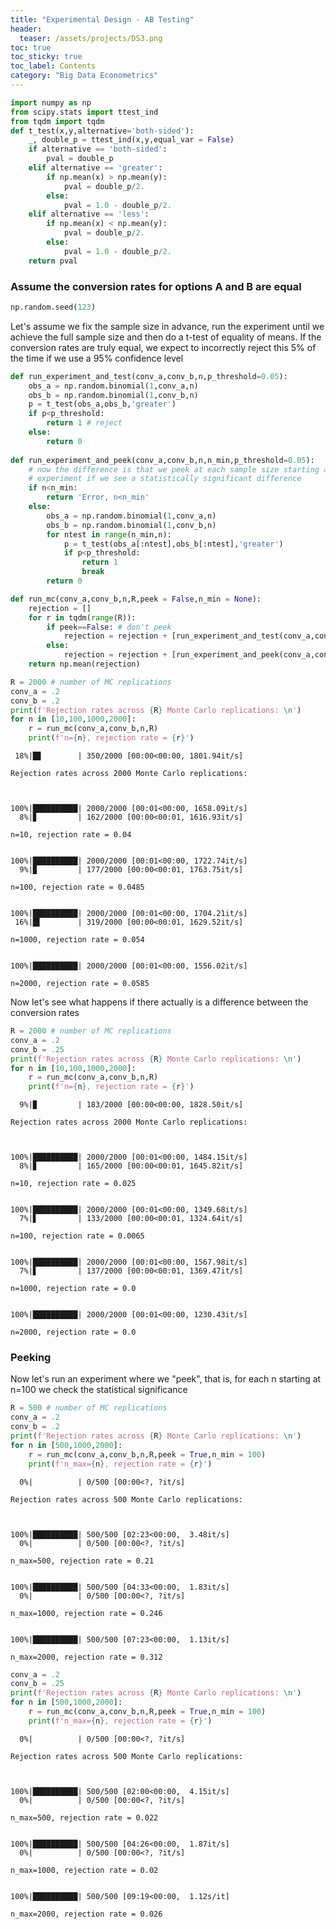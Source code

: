 ```yaml
---
title: "Experimental Design - AB Testing"
header:
  teaser: /assets/projects/DS3.png
toc: true
toc_sticky: true
toc_label: Contents
category: "Big Data Econometrics" 
---
```



```python
import numpy as np
from scipy.stats import ttest_ind
from tqdm import tqdm
def t_test(x,y,alternative='both-sided'):
    _, double_p = ttest_ind(x,y,equal_var = False)
    if alternative == 'both-sided':
        pval = double_p
    elif alternative == 'greater':
        if np.mean(x) > np.mean(y):
            pval = double_p/2.
        else:
            pval = 1.0 - double_p/2.
    elif alternative == 'less':
        if np.mean(x) < np.mean(y):
            pval = double_p/2.
        else:
            pval = 1.0 - double_p/2.
    return pval
```

### Assume the conversion rates for options A and B are equal


```python
np.random.seed(123)
```

Let's assume we fix the sample size in advance, run the experiment until we achieve the full sample size and then do a t-test of equality of means. If the conversion rates are truly equal, we expect to incorrectly reject this 5% of the time if we use a 95% confidence level


```python
def run_experiment_and_test(conv_a,conv_b,n,p_threshold=0.05):
    obs_a = np.random.binomial(1,conv_a,n)
    obs_b = np.random.binomial(1,conv_b,n)
    p = t_test(obs_a,obs_b,'greater')
    if p<p_threshold:
        return 1 # reject
    else:
        return 0
    
def run_experiment_and_peek(conv_a,conv_b,n,n_min,p_threshold=0.05):
    # now the difference is that we peek at each sample size starting at n_min and stop the 
    # experiment if we see a statistically significant difference    
    if n<n_min:
        return 'Error, n<n_min'
    else:
        obs_a = np.random.binomial(1,conv_a,n)
        obs_b = np.random.binomial(1,conv_b,n)
        for ntest in range(n_min,n):
            p = t_test(obs_a[:ntest],obs_b[:ntest],'greater')
            if p<p_threshold:  
                return 1
                break
        return 0

def run_mc(conv_a,conv_b,n,R,peek = False,n_min = None):
    rejection = []
    for r in tqdm(range(R)):
        if peek==False: # don't peek
            rejection = rejection + [run_experiment_and_test(conv_a,conv_b,n)]
        else:
            rejection = rejection + [run_experiment_and_peek(conv_a,conv_b,n,n_min)]
    return np.mean(rejection)
```


```python
R = 2000 # number of MC replications
conv_a = .2
conv_b = .2
print(f'Rejection rates across {R} Monte Carlo replications: \n')
for n in [10,100,1000,2000]:
    r = run_mc(conv_a,conv_b,n,R)
    print(f'n={n}, rejection rate = {r}')
```

     18%|█▊        | 350/2000 [00:00<00:00, 1801.94it/s]

    Rejection rates across 2000 Monte Carlo replications: 
    
    

    100%|██████████| 2000/2000 [00:01<00:00, 1658.09it/s]
      8%|▊         | 162/2000 [00:00<00:01, 1616.93it/s]

    n=10, rejection rate = 0.04
    

    100%|██████████| 2000/2000 [00:01<00:00, 1722.74it/s]
      9%|▉         | 177/2000 [00:00<00:01, 1763.75it/s]

    n=100, rejection rate = 0.0485
    

    100%|██████████| 2000/2000 [00:01<00:00, 1704.21it/s]
     16%|█▌        | 319/2000 [00:00<00:01, 1629.52it/s]

    n=1000, rejection rate = 0.054
    

    100%|██████████| 2000/2000 [00:01<00:00, 1556.02it/s]

    n=2000, rejection rate = 0.0585
    

    
    

Now let's see what happens if there actually is a difference between the conversion rates


```python
R = 2000 # number of MC replications
conv_a = .2
conv_b = .25
print(f'Rejection rates across {R} Monte Carlo replications: \n')
for n in [10,100,1000,2000]:
    r = run_mc(conv_a,conv_b,n,R)
    print(f'n={n}, rejection rate = {r}')
```

      9%|▉         | 183/2000 [00:00<00:00, 1828.50it/s]

    Rejection rates across 2000 Monte Carlo replications: 
    
    

    100%|██████████| 2000/2000 [00:01<00:00, 1484.15it/s]
      8%|▊         | 165/2000 [00:00<00:01, 1645.82it/s]

    n=10, rejection rate = 0.025
    

    100%|██████████| 2000/2000 [00:01<00:00, 1349.68it/s]
      7%|▋         | 133/2000 [00:00<00:01, 1324.64it/s]

    n=100, rejection rate = 0.0065
    

    100%|██████████| 2000/2000 [00:01<00:00, 1567.98it/s]
      7%|▋         | 137/2000 [00:00<00:01, 1369.47it/s]

    n=1000, rejection rate = 0.0
    

    100%|██████████| 2000/2000 [00:01<00:00, 1230.43it/s]

    n=2000, rejection rate = 0.0
    

    
    

### Peeking
Now let's run an experiment where we "peek", that is, for each n starting at n=100 we check the statistical significance


```python
R = 500 # number of MC replications
conv_a = .2
conv_b = .2
print(f'Rejection rates across {R} Monte Carlo replications: \n')
for n in [500,1000,2000]:
    r = run_mc(conv_a,conv_b,n,R,peek = True,n_min = 100)
    print(f'n_max={n}, rejection rate = {r}')
```

      0%|          | 0/500 [00:00<?, ?it/s]

    Rejection rates across 500 Monte Carlo replications: 
    
    

    100%|██████████| 500/500 [02:23<00:00,  3.48it/s]
      0%|          | 0/500 [00:00<?, ?it/s]

    n_max=500, rejection rate = 0.21
    

    100%|██████████| 500/500 [04:33<00:00,  1.83it/s]
      0%|          | 0/500 [00:00<?, ?it/s]

    n_max=1000, rejection rate = 0.246
    

    100%|██████████| 500/500 [07:23<00:00,  1.13it/s]

    n_max=2000, rejection rate = 0.312
    

    
    


```python
conv_a = .2
conv_b = .25
print(f'Rejection rates across {R} Monte Carlo replications: \n')
for n in [500,1000,2000]:
    r = run_mc(conv_a,conv_b,n,R,peek = True,n_min = 100)
    print(f'n_max={n}, rejection rate = {r}')
```

      0%|          | 0/500 [00:00<?, ?it/s]

    Rejection rates across 500 Monte Carlo replications: 
    
    

    100%|██████████| 500/500 [02:00<00:00,  4.15it/s]
      0%|          | 0/500 [00:00<?, ?it/s]

    n_max=500, rejection rate = 0.022
    

    100%|██████████| 500/500 [04:26<00:00,  1.87it/s]
      0%|          | 0/500 [00:00<?, ?it/s]

    n_max=1000, rejection rate = 0.02
    

    100%|██████████| 500/500 [09:19<00:00,  1.12s/it]

    n_max=2000, rejection rate = 0.026
    

    
    


```python

```
